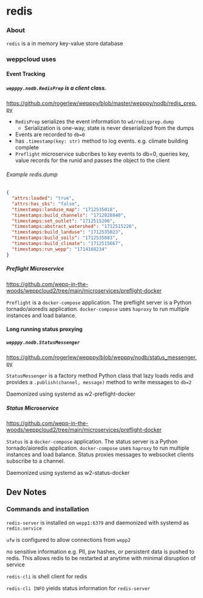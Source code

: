 # redis 

### About

`redis` is a in memory key-value store database

### weppcloud uses

#### Event Tracking

##### `wepppy.nodb.RedisPrep` is a client class. 

https://github.com/rogerlew/wepppy/blob/master/wepppy/nodb/redis_prep.py

- `RedisPrep` serializes the event information to `wd/redisprep.dump`
  - Serialization is one-way, state is never deserialized from the dumps
- Events are recorded to `db=0`
- has `.timestamp(key: str)` method to log events. e.g. climate building complete
- `Preflight` microservice subcribes to key events to db=0, queries key, value records 
  for the runid and passes the object to the client


###### Example redis.dump
```json
{
  "attrs:loaded": "true", 
  "attrs:has_sbs": "false",
  "timestamps:landuse_map": "1712535018",
  "timestamps:build_channels": "1712028840",
  "timestamps:set_outlet": "1712515206",
  "timestamps:abstract_watershed": "1712515226",
  "timestamps:build_landuse": "1712535023",
  "timestamps:build_soils": "1712535083",
  "timestamps:build_climate": "1712515667",
  "timestamps:run_wepp": "1714168234"
}
```

##### Preflight Microservice

https://github.com/wepp-in-the-woods/weppcloud2/tree/main/microservices/preflight-docker

`Preflight` is a `docker-compose` application. The preflight server is a Python tornado/aioredis
application. `docker-compose` uses `haproxy` to run multiple instances and load balance.


#### Long running status proxying

##### `wepppy.nodb.StatusMessenger`

https://github.com/rogerlew/wepppy/blob/wepppy/nodb/status_messenger.py

`StatusMessenger` is a factory method Python class that lazy loads redis and provides a
`.publish(channel, message)` method to write messages to `db=2`

Daemonized using systemd as w2-preflight-docker

##### Status Microservice

https://github.com/wepp-in-the-woods/weppcloud2/tree/main/microservices/preflight-docker

`Status` is a `docker-compose` application. The status server is a Python tornado/aioredis
application. `docker-compose` uses `haproxy` to run multiple instances and load balance.
Status proxies messages to websocket clients subscribe to a channel.

Daemonized using systemd as w2-status-docker


## Dev Notes

### Commands and installation

`redis-server` is installed on `wepp1:6379` and daemonized with systemd as `redis.service`

`ufw` is configured to allow connections from `wepp2`

no sensitive information e.g. PII, pw hashes, or persistent data is pushed to redis. This
allows redis to be restarted at anytime with minimal disruption of service

`redis-cli` is shell client for redis

`redis-cli INFO` yields status information for `redis-server`


